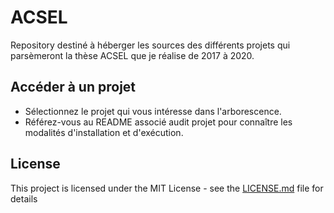 # ACSEL
Repository destiné à héberger les sources des différents projets qui parsèmeront la thèse ACSEL que je réalise de 2017 à 2020.

## Accéder à un projet
* Sélectionnez le projet qui vous intéresse dans l'arborescence.
* Référez-vous au README associé audit projet pour connaître les modalités d'installation et d'exécution.

## License

This project is licensed under the MIT License - see the [LICENSE.md](LICENSE.md) file for details
